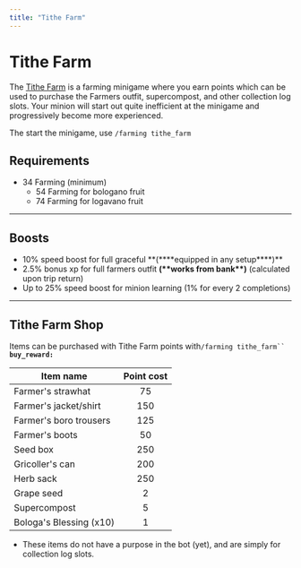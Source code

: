 ```yaml
---
title: "Tithe Farm"
---
```


# Tithe Farm

The [Tithe Farm](https://oldschool.runescape.wiki/w/Tithe_Farm) is a farming minigame where you earn points which can be used to purchase the Farmers outfit, supercompost, and other collection log slots. Your minion will start out quite inefficient at the minigame and progressively become more experienced.

The start the minigame, use `/farming tithe_farm`

## Requirements

- 34 Farming (minimum)
  - 54 Farming for bologano fruit
  - 74 Farming for logavano fruit

---

## Boosts

- 10% speed boost for full graceful **(\*\***equipped in any setup\*\*\*\*)\*\*
- 2.5% bonus xp for full farmers outfit **(\*\***works from bank\***\*)** (calculated upon trip return)
- Up to 25% speed boost for minion learning (1% for every 2 completions)

---

## Tithe Farm Shop

Items can be purchased with Tithe Farm points with`/farming tithe_farm`` `**`buy_reward:`**

| **Item name**           | **Point cost** |
| ----------------------- | :------------: |
| Farmer's strawhat       |       75       |
| Farmer's jacket/shirt   |      150       |
| Farmer's boro trousers  |      125       |
| Farmer's boots          |       50       |
| Seed box                |      250       |
| Gricoller's can         |      200       |
| Herb sack               |      250       |
| Grape seed              |       2        |
| Supercompost            |       5        |
| Bologa's Blessing (x10) |       1        |

- These items do not have a purpose in the bot (yet), and are simply for collection log slots.
